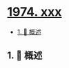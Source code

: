 # [1974. xxx](https://github.com/Tdahuyou/TNotes.leetcode/tree/main/notes/1974.%20xxx)

<!-- region:toc -->

- [1. 📝 概述](#1--概述)

<!-- endregion:toc -->

## 1. 📝 概述
